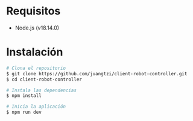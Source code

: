 # Requisitos

- Node.js (v18.14.0)

# Instalación
``` bash
# Clona el repositorio
$ git clone https://github.com/juangtzi/client-robot-controller.git
$ cd client-robot-controller

# Instala las dependencias
$ npm install

# Inicia la aplicación
$ npm run dev
```